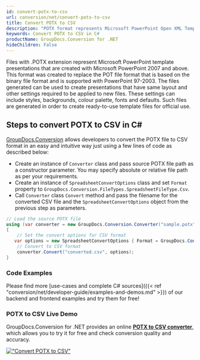 ```yaml
---
id: convert-potx-to-csv
url: conversion/net/convert-potx-to-csv
title: Convert POTX to CSV
description: "POTX format represents Microsoft PowerPoint Open XML Template with .potx extension. Learn how to convert POTX to CSV file programmatically in C# language using GroupDocs.Conversion for .NET library."
keywords: Convert POTX to CSV in C#
productName: GroupDocs.Conversion for .NET
hideChildren: False
---
```


Files with .POTX extension represent Microsoft PowerPoint template presentations that are created with Microsoft PowerPoint 2007 and above. This format was created to replace the POT file format that is based on the binary file format and is supported with PowerPoint 97-2003. The files generated can be used to create presentations that have same layout and other settings required to be applied to new files. These settings can include styles, backgrounds, colour palette, fonts and defaults. Such files are generated in order to create ready-to-use template files for official use.

## Steps to convert POTX to CSV in C#

[GroupDocs.Conversion](https://products.groupdocs.com/conversion/net) allows developers to convert the POTX file to CSV format in an easy and intuitive way just using a few lines of code as described below:

* Create an instance of `Converter` class and pass source POTX file path as a constructor parameter. You may specify absolute or relative file path as per your requirements. 
* Create an instance of `SpreadsheetConvertOptions` class and set `Format` property to `GroupDocs.Conversion.FileTypes.SpreadsheetFileType.Csv`.
* Call `Converter` class `Convert` method and pass the filename for the converted CSV file and the `SpreadsheetConvertOptions` object from the previous step as parameters.

```csharp
// Load the source POTX file
using (var converter = new GroupDocs.Conversion.Converter("sample.potx"))
{
    // Set the convert options for CSV format
   var options = new SpreadsheetConvertOptions { Format = GroupDocs.Conversion.FileTypes.SpreadsheetFileType.Csv };
    // Convert to CSV format
    converter.Convert("converted.csv", options);
}
```

### Code Examples

Please find more [use-cases and complete C# sources]({{< ref "conversion/net/developer-guide/examples-and-demos.md" >}}) of our backend and frontend examples and try them for free!

### POTX to CSV Live Demo

GroupDocs.Conversion for .NET provides an online [**POTX to CSV converter**](https://products.groupdocs.app/conversion/potx-to-csv), which allows you to try it for free and check conversion quality and accuracy.

[!["Convert POTX to CSV"](conversion/net/images/convert-to-csv/convert-potx-to-csv.png)](https://products.groupdocs.app/conversion/potx-to-csv)